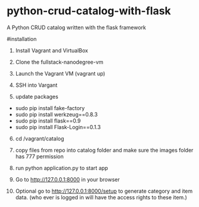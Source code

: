 # python-crud-catalog-with-flask
A Python CRUD catalog written with the flask framework

#installation
1. Install Vagrant and VirtualBox

2. Clone the fullstack-nanodegree-vm

3. Launch the Vagrant VM (vagrant up)

4. SSH into Vargant

5. update packages
- sudo pip install fake-factory
- sudo pip install werkzeug==0.8.3
- sudo pip install flask==0.9
- sudo pip install Flask-Login==0.1.3


6. cd /vagrant/catalog

7. copy files from repo into catalog folder and make sure the images folder has 777 permission

8. run python application.py to start app

9. Go to http://127.0.0.1:8000 in your browser

10. Optional go to http://127.0.0.1:8000/setup to generate category and item data. (who ever is logged in will have the access rights to these item.)

